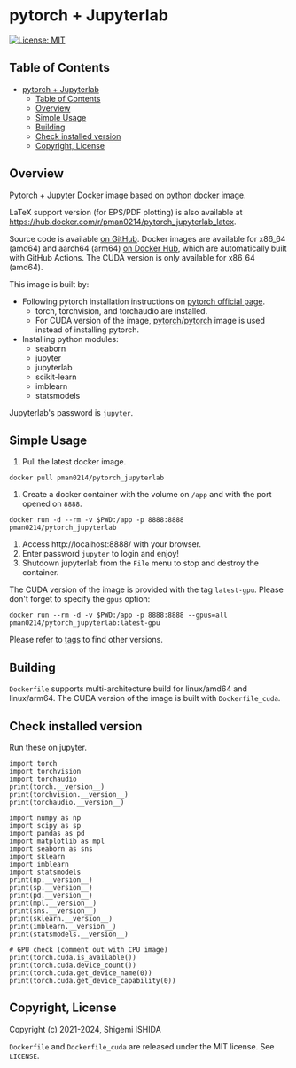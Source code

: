 # pytorch + Jupyterlab

[![License: MIT](https://img.shields.io/badge/License-MIT-yellow.svg)](https://opensource.org/licenses/MIT)

## Table of Contents
- [pytorch + Jupyterlab](#pytorch--jupyterlab)
  - [Table of Contents](#table-of-contents)
  - [Overview](#overview)
  - [Simple Usage](#simple-usage)
  - [Building](#building)
  - [Check installed version](#check-installed-version)
  - [Copyright, License](#copyright-license)

## Overview

Pytorch + Jupyter Docker image based on [python docker image](https://hub.docker.com/_/python).

LaTeX support version (for EPS/PDF plotting) is also available at https://hub.docker.com/r/pman0214/pytorch_jupyterlab_latex.

Source code is available [on GitHub](https://github.com/pman0214/docker_pytorch-jupyterlab).
Docker images are available for x86_64 (amd64) and aarch64 (arm64) [on Docker Hub](https://hub.docker.com/r/pman0214/pytorch_jupyterlab), which are automatically built with GitHub Actions. The CUDA version is only available for x86_64 (amd64).

This image is built by:
* Following pytorch installation instructions on [pytorch official page](https://pytorch.org).
  * torch, torchvision, and torchaudio are installed.
  * For CUDA version of the image, [pytorch/pytorch](https://hub.docker.com/r/pytorch/pytorch) image is used instead of installing pytorch.
* Installing python modules:
  * seaborn
  * jupyter
  * jupyterlab
  * scikit-learn
  * imblearn
  * statsmodels

Jupyterlab's password is `jupyter`.

## Simple Usage

1. Pull the latest docker image.
```
docker pull pman0214/pytorch_jupyterlab
```
1. Create a docker container with the volume on `/app` and with the port opened on `8888`.
```
docker run -d --rm -v $PWD:/app -p 8888:8888 pman0214/pytorch_jupyterlab
```
1. Access http://localhost:8888/ with your browser.
1. Enter password `jupyter` to login and enjoy!
1. Shutdown jupyterlab from the `File` menu to stop and destroy the container.

The CUDA version of the image is provided with the tag `latest-gpu`. Please don't forget to specify the `gpus` option:
```
docker run --rm -d -v $PWD:/app -p 8888:8888 --gpus=all pman0214/pytorch_jupyterlab:latest-gpu
```

Please refer to [tags](https://hub.docker.com/r/pman0214/pytorch_jupyterlab/tags) to find other versions.

## Building

`Dockerfile` supports multi-architecture build for linux/amd64 and linux/arm64.
The CUDA version of the image is built with `Dockerfile_cuda`.

## Check installed version

Run these on jupyter.

```
import torch
import torchvision
import torchaudio
print(torch.__version__)
print(torchvision.__version__)
print(torchaudio.__version__)

import numpy as np
import scipy as sp
import pandas as pd
import matplotlib as mpl
import seaborn as sns
import sklearn
import imblearn
import statsmodels
print(np.__version__)
print(sp.__version__)
print(pd.__version__)
print(mpl.__version__)
print(sns.__version__)
print(sklearn.__version__)
print(imblearn.__version__)
print(statsmodels.__version__)

# GPU check (comment out with CPU image)
print(torch.cuda.is_available())
print(torch.cuda.device_count())
print(torch.cuda.get_device_name(0))
print(torch.cuda.get_device_capability(0))
```

## Copyright, License

Copyright (c) 2021-2024, Shigemi ISHIDA

`Dockerfile` and `Dockerfile_cuda` are released under the MIT license.
See `LICENSE`.
